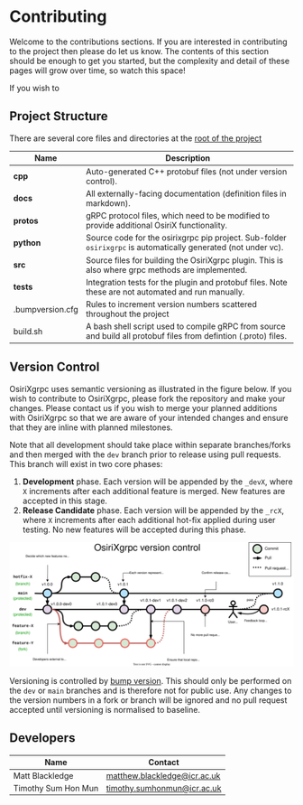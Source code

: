 # Contributing
Welcome to the contributions sections. If you are interested in contributing to the project then please do let us know.
The contents of this section should be enough to get you started, but the complexity and detail of these pages will grow 
over time, so watch this space!

If you wish to 

## Project Structure
There are several core files and directories at the [root of the project](https://github.com/osirixgrpc/osirixgrpc)

| Name             | Description                                                                                                      |
|------------------|------------------------------------------------------------------------------------------------------------------|
| __cpp__          | Auto-generated C++ protobuf files (not under version control).                                                   |
| __docs__         | All externally-facing documentation (definition files in markdown).                                              |
| __protos__       | gRPC protocol files, which need to be modified to provide additional OsiriX functionality.                       |
| __python__       | Source code for the osirixgrpc pip project. Sub-folder `osirixgrpc` is automatically generated (not under vc).   |
| __src__          | Source files for building the OsiriXgrpc plugin. This is also where grpc methods are implemented.                |
| __tests__        | Integration tests for the plugin and protobuf files. Note these are not automated and run manually.              |
| .bumpversion.cfg | Rules to increment version numbers scattered throughout the project                                              |
| build.sh         | A bash shell script used to compile gRPC from source and build all protobuf files from defintion (.proto) files. |

## Version Control

OsiriXgrpc uses semantic versioning as illustrated in the figure below. If you wish to contribute to OsiriXgrpc,
please fork the repository and make your changes. Please contact us if you wish to merge your planned additions with
OsiriXgrpc so that we are aware of your intended changes and ensure that they are inline with planned milestones.

Note that all development should take place within separate branches/forks and then merged with the `dev` branch prior 
to release using pull requests.  This branch will exist in two core phases:

1. __Development__ phase. Each version will be appended by the `_devX`, where `X` increments after each additional
  feature is merged. New features are accepted in this stage.
2. __Release Candidate__ phase. Each version will be appended by the `_rcX`, where `X` increments after each additional
  hot-fix applied during user testing. No new features will be accepted during this phase.

![OsiriXgrpc version control](../assets/osirixgrpc.drawio.svg)

Versioning is controlled by [bump version](https://pypi.org/project/bumpversion/). This should only be performed 
on the `dev` or `main` branches and is therefore not for public use.  Any changes to the version numbers in a fork or 
branch will be ignored and no pull request accepted until versioning is normalised to baseline.

## Developers
| Name                | Contact                      |
|---------------------|------------------------------|
| Matt Blackledge     | matthew.blackledge@icr.ac.uk |
| Timothy Sum Hon Mun | timothy.sumhonmun@icr.ac.uk  |